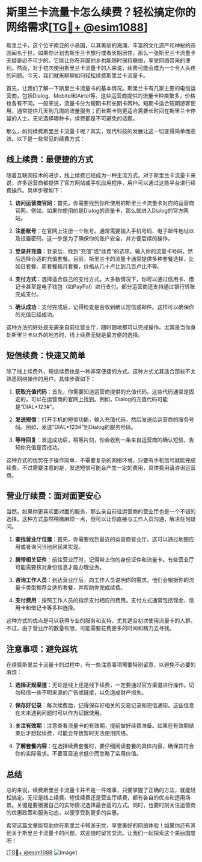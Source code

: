 # 斯里兰卡流量卡怎么续费？轻松搞定你的网络需求[[TG💪+ @esim1088](https://t.me/s/esim1088)]

斯里兰卡，这个位于南亚的小岛国，以其美丽的海滩、丰富的文化遗产和神秘的茶园闻名于世。如果你计划去斯里兰卡旅行或者长期居住，那么一张斯里兰卡流量卡无疑是必不可少的。它能让你在异国他乡也能随时保持联络，享受网络带来的便利。然而，对于初次使用斯里兰卡流量卡的人来说，续费可能会成为一个令人头疼的问题。今天，我们就来聊聊如何轻松续费斯里兰卡流量卡。

首先，让我们了解一下斯里兰卡流量卡的基本情况。斯里兰卡有几家主要的电信运营商，包括Dialog、Mobitel和Airtel等。这些运营商提供的流量卡种类繁多，价格也各有不同。一般来说，流量卡分为短期卡和长期卡两种。短期卡适合短期游客使用，通常提供几天到几周的流量服务；而长期卡则更适合需要长时间在斯里兰卡停留的人士。无论选择哪种卡，续费都是不可避免的话题。

那么，如何续费斯里兰卡流量卡呢？其实，现代科技的发展让这一切变得简单而高效。以下是一些常见的续费方式：

## 线上续费：最便捷的方式

随着互联网技术的进步，线上续费已经成为一种主流方式。对于斯里兰卡流量卡来说，许多运营商都提供了官方网站或手机应用程序，用户可以通过这些平台进行续费操作。具体步骤如下：

1. **访问运营商官网**：首先，你需要找到你所使用的斯里兰卡流量卡对应的运营商官网。例如，如果你使用的是Dialog的流量卡，那么就进入Dialog的官方网站。
   
2. **注册账号**：在官网上注册一个账号。通常需要输入手机号码、电子邮件地址以及设置密码。这一步是为了确保你的账户安全，并方便后续的操作。

3. **登录并充值**：登录后，找到“充值”或“续费”的选项。输入你的流量卡号码，然后选择合适的充值套餐。目前，斯里兰卡的流量卡通常提供多种套餐选择，比如日套餐、周套餐和月套餐，价格从几十卢比到几百卢比不等。

4. **支付方式**：选择适合自己的支付方式。大多数情况下，你可以通过信用卡、借记卡甚至是电子钱包（如PayPal）进行支付。部分运营商还支持通过银行转账完成支付。

5. **确认成功**：支付完成后，记得检查是否收到确认短信或邮件。这样可以确保你的充值已经成功。

这种方法的好处是无需亲自前往营业厅，随时随地都可以完成操作。尤其是当你身处斯里兰卡以外的地方时，线上续费无疑是最方便的选择。

## 短信续费：快速又简单

除了线上续费外，短信续费也是一种非常便捷的方式。这种方式尤其适合那些不太熟悉网络操作的用户。具体步骤如下：

1. **获取充值代码**：首先，你需要知道运营商提供的充值代码。这些代码通常是固定的，可以在运营商的官网上找到。例如，Dialog的充值代码可能是“DIAL*123#”。

2. **发送短信**：打开手机的短信功能，输入充值代码，然后发送给运营商的服务号码。例如，发送“DIAL*123#”到Dialog的服务号码。

3. **等待回复**：发送成功后，稍等片刻，你会收到一条来自运营商的确认短信，告知你充值是否成功。

这种方式的优势在于操作简单，不需要复杂的网络环境，只要有手机信号就能完成续费。不过需要注意的是，发送短信可能会产生一定的费用，具体费用请咨询运营商。

## 营业厅续费：面对面更安心

当然，如果你更喜欢面对面的服务，那么亲自前往运营商的营业厅也是一个不错的选择。这种方式虽然稍微麻烦一点，但可以让你直接与工作人员沟通，解决任何疑问。

1. **查找营业厅位置**：首先，你需要找到最近的运营商营业厅。这可以通过地图应用或者询问当地居民来实现。

2. **携带相关证件**：前往营业厅时，记得带上你的身份证件和流量卡。有些营业厅可能需要核对身份信息才能办理业务。

3. **咨询工作人员**：到达营业厅后，向工作人员说明你的需求。他们会根据你的流量卡类型推荐合适的套餐，并帮助你完成续费。

4. **支付费用**：按照工作人员的指示支付相应的费用。支付方式通常包括现金、信用卡和借记卡等多种选择。

这种方式的优点是可以获得专业的服务和支持，尤其适合初次使用流量卡的人群。不过，由于营业厅的数量有限，可能需要花费更多的时间和精力去寻找。

## 注意事项：避免踩坑

在续费斯里兰卡流量卡的过程中，有一些注意事项需要特别留意，以避免不必要的麻烦：

1. **选择正规渠道**：无论是线上还是线下续费，一定要通过官方渠道进行操作。切勿轻信一些不明来源的广告或链接，以免造成财产损失。

2. **保存好记录**：每次续费后，记得保存好相关的交易记录和短信通知。这些信息在未来遇到问题时可以作为证据使用。

3. **关注有效期**：注意查看流量卡的有效期，提前做好续费准备。如果在有效期结束后才想起续费，可能会导致暂时无法使用网络。

4. **了解套餐内容**：在选择续费套餐时，要仔细阅读套餐的具体内容，确保其符合你的实际需求。不要盲目追求低价而忽略了实用价值。

## 总结

总的来说，续费斯里兰卡流量卡并不是一件难事，只要掌握了正确的方法，就能轻松搞定。无论是线上续费、短信续费还是营业厅续费，都有各自的优点和适用场景。关键是要根据自己的实际情况选择最合适的方式。同时，也要时刻关注运营商的优惠政策和服务动态，以便享受到更多的实惠。

希望这篇文章能帮助你在斯里兰卡畅游无忧，享受美好的网络体验！如果你还有其他关于斯里兰卡流量卡的问题，欢迎随时留言交流。让我们一起探索这个美丽国度吧！

[[TG💪+ @esim1088](https://t.me/s/esim1088) ![Image](https://i.postimg.cc/4NQfJmqS/Snipaste-2025-05-13-00-14-12.png)]